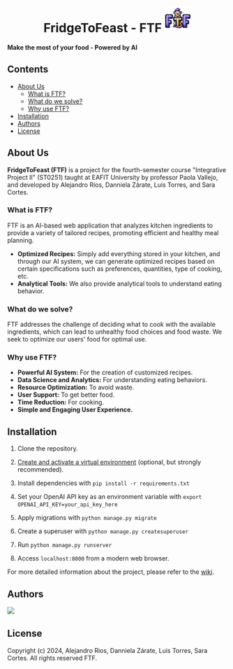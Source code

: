 <h1 align="center">FridgeToFeast - FTF <img src=".github/images/isotype-ftf-cropped.png" width="60"/> </h1>

**Make the most of your food - Powered by AI**

## Contents <!-- omit in toc -->

- [About Us](#about-us)
  - [What is FTF?](#what-is-ftf)
  - [What do we solve?](#what-do-we-solve)
  - [Why use FTF?](#why-use-ftf)
- [Installation](#installation)
- [Authors](#authors)
- [License](#license)

## About Us

**FridgeToFeast (FTF)** is a project for the fourth-semester course "Integrative Project II" (ST0251) taught at EAFIT University by professor Paola Vallejo, and developed by Alejandro Ríos, Danniela Zárate, Luis Torres, and Sara Cortes.

### What is FTF?

FTF is an AI-based web application that analyzes kitchen ingredients to provide a variety of tailored recipes, promoting efficient and healthy meal planning.

- **Optimized Recipes:** Simply add everything stored in your kitchen, and through our AI system, we can generate optimized recipes based on certain specifications such as preferences, quantities, type of cooking, etc.
- **Analytical Tools:** We also provide analytical tools to understand eating behavior.

### What do we solve?

FTF addresses the challenge of deciding what to cook with the available ingredients, which can lead to unhealthy food choices and food waste. We seek to optimize our users' food for optimal use.

### Why use FTF?

- **Powerful AI System:** For the creation of customized recipes.
- **Data Science and Analytics:** For understanding eating behaviors.
- **Resource Optimization:** To avoid waste.
- **User Support:** To get better food.
- **Time Reduction:** For cooking.
- **Simple and Engaging User Experience.**

## Installation

1. Clone the repository.

2. [Create and activate a virtual
   environment](https://docs.python.org/3/library/venv.html#creating-virtual-environments
   "venv — Creation of virtual environments &#8212; Python 3.12.2
   documentation") (optional, but strongly recommended).

3. Install dependencies with `pip install -r requirements.txt`

4. Set your OpenAI API key as an environment variable with `export OPENAI_API_KEY=your_api_key_here`

5. Apply migrations with `python manage.py migrate`

6. Create a superuser with `python manage.py createsuperuser`

7. Run `python manage.py runserver`

8. Access `localhost:8000` from a modern web browser.

For more detailed information about the project, please refer to the [wiki](https://github.com/alejoriosm04/F2F/wiki).

## Authors

<a href="https://github.com/alejoriosm04/f2f">
  <img src="https://contrib.rocks/image?repo=alejoriosm04/f2f" />
</a>

## License

Copyright (c) 2024, Alejandro Rios, Danniela Zárate, Luis Torres, Sara Cortes. All rights reserved FTF.
